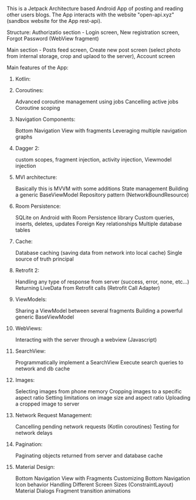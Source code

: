 This is a Jetpack Architecture based Android App of posting and reading other users blogs.
The App interacts with the website "open-api.xyz" (sandbox website for the App rest-api).

Structure:
Authorizatio section -
    Login screen, 
    New registration screen,
    Forgot Password (WebView fragment)
    
Main section - 
    Posts feed screen,
    Create new post screen (select photo from internal storage, crop and uplaod to the server),
    Account screen

Main features of the App:
1. Kotlin:
2. Coroutines:

    Advanced coroutine management using jobs
    Cancelling active jobs
    Coroutine scoping
3. Navigation Components:

    Bottom Navigation View with fragments
    Leveraging multiple navigation graphs
4. Dagger 2:

    custom scopes, fragment injection, activity injection, Viewmodel injection
5. MVI architecture:

    Basically this is MVVM with some additions
    State management
    Building a generic BaseViewModel
    Repository pattern (NetworkBoundResource)
6. Room Persistence:

    SQLite on Android with Room Persistence library
    Custom queries, inserts, deletes, updates
    Foreign Key relationships
    Multiple database tables
7. Cache:

    Database caching (saving data from network into local cache)
    Single source of truth principal
8. Retrofit 2:

    Handling any type of response from server (success, error, none, etc...)
    Returning LiveData from Retrofit calls (Retrofit Call Adapter)
9. ViewModels:

    Sharing a ViewModel between several fragments
    Building a powerful generic BaseViewModel
10. WebViews:

    Interacting with the server through a webview (Javascript)
11. SearchView:

    Programmatically implement a SearchView
    Execute search queries to network and db cache
12. Images:

    Selecting images from phone memory
    Cropping images to a specific aspect ratio
    Setting limitations on image size and aspect ratio
    Uploading a cropped image to server
13. Network Request Management:

    Cancelling pending network requests (Kotlin coroutines)
    Testing for network delays
14. Pagination:

    Paginating objects returned from server and database cache
15. Material Design:

    Bottom Navigation View with Fragments
    Customizing Bottom Navigation Icon behavior
    Handling Different Screen Sizes (ConstraintLayout)
    Material Dialogs
    Fragment transition animations
